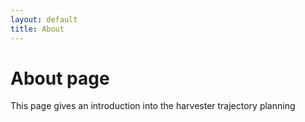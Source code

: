 ```yaml
---
layout: default
title: About
---
```

# About page

This page gives an introduction into the harvester trajectory planning